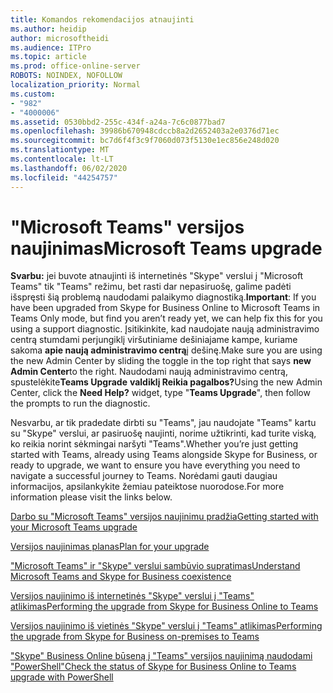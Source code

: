 ```yaml
---
title: Komandos rekomendacijos atnaujinti
ms.author: heidip
author: microsoftheidi
ms.audience: ITPro
ms.topic: article
ms.prod: office-online-server
ROBOTS: NOINDEX, NOFOLLOW
localization_priority: Normal
ms.custom:
- "982"
- "4000006"
ms.assetid: 0530bbd2-255c-434f-a24a-7c6c0877bad7
ms.openlocfilehash: 39986b670948cdccb8a2d2652403a2e0376d71ec
ms.sourcegitcommit: bc7d6f4f3c9f7060d073f5130e1ec856e248d020
ms.translationtype: MT
ms.contentlocale: lt-LT
ms.lasthandoff: 06/02/2020
ms.locfileid: "44254757"
---
```

# <a name="microsoft-teams-upgrade"></a><span data-ttu-id="fa6fc-102">"Microsoft Teams" versijos naujinimas</span><span class="sxs-lookup"><span data-stu-id="fa6fc-102">Microsoft Teams upgrade</span></span>

<span data-ttu-id="fa6fc-103">**Svarbu:** jei buvote atnaujinti iš internetinės "Skype" verslui į "Microsoft Teams" tik "Teams" režimu, bet rasti dar nepasiruošę, galime padėti išspręsti šią problemą naudodami palaikymo diagnostiką.</span><span class="sxs-lookup"><span data-stu-id="fa6fc-103">**Important**: If you have been upgraded from Skype for Business Online to Microsoft Teams in Teams Only mode, but find you aren’t ready yet, we can help fix this for you using a support diagnostic.</span></span> <span data-ttu-id="fa6fc-104">Įsitikinkite, kad naudojate naują administravimo centrą stumdami perjungiklį viršutiniame dešiniajame kampe, kuriame sakoma **apie naują administravimo centrą**į dešinę.</span><span class="sxs-lookup"><span data-stu-id="fa6fc-104">Make sure you are using the new Admin Center by sliding the toggle in the top right that says **new Admin Center**to the right.</span></span> <span data-ttu-id="fa6fc-105">Naudodami naują administravimo centrą, spustelėkite**Teams Upgrade** **valdiklį Reikia pagalbos?**</span><span class="sxs-lookup"><span data-stu-id="fa6fc-105">Using the new Admin Center, click the **Need Help?** widget, type "**Teams Upgrade**", then follow the prompts to run the diagnostic.</span></span>

<span data-ttu-id="fa6fc-106">Nesvarbu, ar tik pradedate dirbti su "Teams", jau naudojate "Teams" kartu su "Skype" verslui, ar pasiruošę naujinti, norime užtikrinti, kad turite viską, ko reikia norint sėkmingai naršyti "Teams".</span><span class="sxs-lookup"><span data-stu-id="fa6fc-106">Whether you’re just getting started with Teams, already using Teams alongside Skype for Business, or ready to upgrade, we want to ensure you have everything you need to navigate a successful journey to Teams.</span></span> <span data-ttu-id="fa6fc-107">Norėdami gauti daugiau informacijos, apsilankykite žemiau pateiktose nuorodose.</span><span class="sxs-lookup"><span data-stu-id="fa6fc-107">For more information please visit the links below.</span></span>

[<span data-ttu-id="fa6fc-108">Darbo su "Microsoft Teams" versijos naujinimu pradžia</span><span class="sxs-lookup"><span data-stu-id="fa6fc-108">Getting started with your Microsoft Teams upgrade</span></span>](https://docs.microsoft.com/MicrosoftTeams/upgrade-start-here)

[<span data-ttu-id="fa6fc-109">Versijos naujinimas planas</span><span class="sxs-lookup"><span data-stu-id="fa6fc-109">Plan for your upgrade</span></span>](https://docs.microsoft.com/MicrosoftTeams/upgrade-plan-journey)

[<span data-ttu-id="fa6fc-110">"Microsoft Teams" ir "Skype" verslui sambūvio supratimas</span><span class="sxs-lookup"><span data-stu-id="fa6fc-110">Understand Microsoft Teams and Skype for Business coexistence</span></span>](https://docs.microsoft.com/MicrosoftTeams/teams-and-skypeforbusiness-coexistence-and-interoperability)

[<span data-ttu-id="fa6fc-111">Versijos naujinimo iš internetinės "Skype" verslui į "Teams" atlikimas</span><span class="sxs-lookup"><span data-stu-id="fa6fc-111">Performing the upgrade from Skype for Business Online to Teams</span></span>](https://docs.microsoft.com/MicrosoftTeams/upgrade-to-teams-execute-skypeforbusinessonline)

[<span data-ttu-id="fa6fc-112">Versijos naujinimo iš vietinės "Skype" verslui į "Teams" atlikimas</span><span class="sxs-lookup"><span data-stu-id="fa6fc-112">Performing the upgrade from Skype for Business on-premises to Teams</span></span>](https://docs.microsoft.com/MicrosoftTeams/upgrade-to-teams-execute-skypeforbusinesshybridonprem)
 
[<span data-ttu-id="fa6fc-113">"Skype" Business Online būseną į "Teams" versijos naujinimą naudodami "PowerShell"</span><span class="sxs-lookup"><span data-stu-id="fa6fc-113">Check the status of Skype for Business Online to Teams upgrade with PowerShell</span></span>](https://docs.microsoft.com/powershell/module/skype/get-csteamsupgradestatus?view=skype-ps)